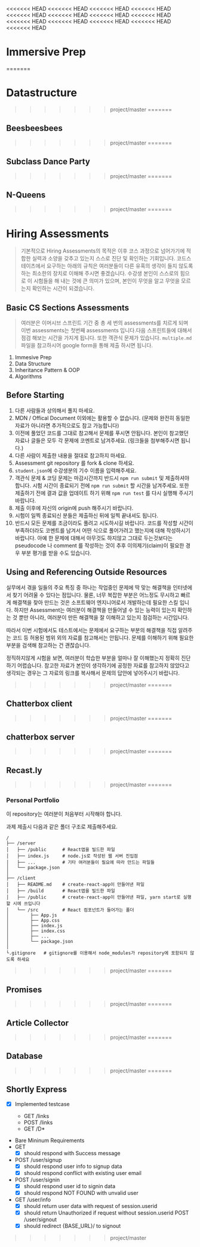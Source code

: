 <<<<<<< HEAD
<<<<<<< HEAD
<<<<<<< HEAD
<<<<<<< HEAD
<<<<<<< HEAD
<<<<<<< HEAD
<<<<<<< HEAD
<<<<<<< HEAD
<<<<<<< HEAD
<<<<<<< HEAD
<<<<<<< HEAD
<<<<<<< HEAD
<<<<<<< HEAD
# Immersive Prep
=======
# Datastructure
>>>>>>> project/master
=======
## Beesbeesbees
>>>>>>> project/master
=======
## Subclass Dance Party
>>>>>>> project/master
=======
## N-Queens
>>>>>>> project/master
=======
# Hiring Assessments

> 기본적으로 Hiring Assessments의 목적은 이후 코스 과정으로 넘어가기에 적합한 실력과 소양을 갖추고 있는지 스스로 진단 및 확인하는 기회입니다. 코드스테이츠에서 요구하는 아래의 규칙은 여러분들이 다른 유혹의 생각이 들지 않도록 하는 최소한의 장치로 이해해 주시면 좋겠습니다. 수강생 본인이 스스로의 힘으로 이 시험들을 해 내는 것에 큰 의미가 있으며, 본인이 무엇을 알고 무엇을 모르는지 확인하는 시간이 되겠습니다.

## Basic CS Sections Assessments
> 여러분은 이머시브 스프린트 기간 중 총 세 번의 assessments를 치르게 되며 이번 assessments는 첫번째 assessments 입니다.다음 스프린트들에 대해서 점검 해보는 시간을 가지게 됩니다. 또한 객관식 문제가 있습니다. `multiple.md` 파일을 참고하시어 google form을 통해 제출 하시면 됩니다.

1. Immesive Prep
2. Data Structure
3. Inheritance Pattern & OOP
4. Algorithms

## Before Starting

1. 다른 사람들과 상의해서 풀지 마세요.
2. MDN / Offical Document 이외에는 활용할 수 없습니다. (문제와 완전히 동일한 자료가 아니라면 추가적으로도 참고 가능합니다)
3. 이전에 풀었던 코드를 그대로 참고해서 문제를 푸시면 안됩니다. 본인이 참고했던 자료나 글들은 모두 각 문제에 코멘트로 남겨주세요. (링크들을 첨부해주시면 됩니다.)
4. 다른 사람이 제출한 내용을 절대로 참고하지 마세요.
5. Assessment git repository 를 fork & clone 하세요.
6. `student.json`에 수강생분의 기수 이름을 입력해주세요.
7. 객관식 문제 & 코딩 문제는 마감시간까지 반드시 `npm run submit` 및 제출하셔야 합니다. 시험 시간이 종료되기 전에 `npm run submit` 할 시간을 남겨주세요. 또한 제출하기 전에 결과 값을 업데이트 하기 위해 `npm run test` 를 다시 실행해 주시기 바랍니다.
8. 제출 이후에 자신의 origin에 push 해주시기 바랍니다.
9. 시험이 일찍 종료되신 분들은 제출하신 뒤에 일찍 끝내셔도 됩니다.
10. 반드시 모든 문제를 조금이라도 풀려고 시도하시길 바랍니다. 코드를 작성할 시간이 부족하더라도 코멘트를 남겨서 어떤 식으로 풀어가려고 했는지에 대해 작성하시기 바랍니다. 아예 한 문제에 대해서 아무것도 하지않고 그대로 두는것보다는 pseudocode 나 comment 를 작성하는 것이 추후 이의제기(claim)이 필요한 경우 부분 평가를 받을 수도 있습니다.

## Using and Referencing Outside Resources

실무에서 겪을 일들의 주요 특징 중 하나는 작업중인 문제에 딱 맞는 해결책을 인터넷에서 찾기 어려울 수 있다는 점입니다. 물론, 너무 복잡한 부분은 어느정도 무시하고 빠르게 해결책을 찾아 만드는 것은 소프트웨어 엔지니어로서 개발하는데 필요한 스킬 입니다. 하지만 Assessment는 여러분이 해결책을 만들어낼 수 있는 능력이 있는지 확인하는 것 뿐만 아니라, 여러분이 만든 해결책을 잘 이해하고 있는지 점검하는 시간입니다.

따라서 이번 시험에서도 테스트에서는 문제에서 요구하는 부분의 해결책을 직접 알려주는 코드 등 허용된 범위 외의 자료를 참고해서는 안됩니다. 문제를 이해하기 위해 필요한 부분을 검색해 참고하는 건 괜찮습니다.

정직하지않게 시험을 보면, 여러분이 학습한 부분을 얼마나 잘 이해했는지 정확히 진단하기 어렵습니다. 참고한 자료가 본인이 생각하기에 공정한 자료를 참고하지 않았다고 생각되는 경우는 그 자료의 링크를 복사해서 문제의 답안에 넣어주시기 바랍니다.

>>>>>>> project/master
=======
## Chatterbox client
>>>>>>> project/master
=======
## chatterbox server
>>>>>>> project/master
=======
## Recast.ly
>>>>>>> project/master
=======
### Personal Portfolio

이 repository는 여러분이 처음부터 시작해야 합니다. 

과제 제출시  다음과 같은 폴더 구조로 제출해주세요.

    / 
    ├── /server
    │   ├── /public      # React앱을 빌드한 파일
    │   ├── index.js     # node.js로 작성된 웹 서버 진입점
    │   ├── ...          # 기타 여러분들이 필요에 따라 만드는 파일들
    │   └── package.json
    │
    ├── /client
    │   ├── README.md    # create-react-app이 만들어낸 파일
    │   ├── /build       # React앱을 빌드한 파일
    │   ├── /public      # create-react-app이 만들어낸 파일, yarn start로 실행할 시에 쓰입니다
    │   └── /src         # React 컴포넌트가 들어가는 폴더
    │        ├── App.js
    │        ├── App.css
    │        ├── index.js
    │        ├── index.css
    │        ├── ...
    │        └── package.json
    │
    └.gitignore   # gitignore를 이용해서 node_modules가 repository에 포함되지 않도록 하세요
>>>>>>> project/master
=======
## Promises
>>>>>>> project/master
=======
## Article Collector
>>>>>>> project/master
=======
## Database
>>>>>>> project/master
=======
## Shortly Express

- [x] Implemented testcase

  - GET /links
  - POST /links
  - GET /D\*
    <!-- mysql sever 실행 및 shortly database만들어주기, password 설정 -->

- Bare Mininum Requirements
- GET
  - [x] should respond with Success message
- POST /user/signup
  - [x] should respond user info to signup data
  - [x] should respond conflict with existing user email
- POST /user/signin
  - [x] should respond user id to signin data
  - [x] should respond NOT FOUND with unvalid user
- GET /user/info
  - [x] should return user data with request of session.userid
  - [x] should return Unauthorized if request without session.userid
        POST /user/signout
  - [x] should redirect {BASE_URL}/ to signout
>>>>>>> project/master
